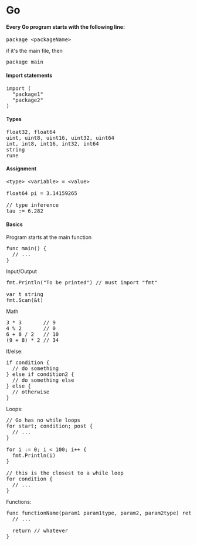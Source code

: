 <h1>Go</h1>

<h4>Every Go program starts with the following line:</h4>

<pre>package &lt;packageName&gt;</pre>

if it's the main file, then

<pre>package main</pre>

<h4>Import statements</h4>

<pre>
import (
  "package1"
  "package2"
)
</pre>

<h4>Types</h4>

<pre>
float32, float64
uint, uint8, uint16, uint32, uint64
int, int8, int16, int32, int64
string
rune
</pre>

<h4>Assignment</h4>

<pre>
&lt;type&gt; &lt;variable&gt; = &lt;value&gt;

float64 pi = 3.14159265

// type inference
tau := 6.282
</pre>

<h4>Basics</h4>

Program starts at the main function

<pre>
func main() {
  // ...
}
</pre>

Input/Output

<pre>
fmt.Println("To be printed") // must import "fmt"

var t string
fmt.Scan(&t)
</pre>

Math 

<pre>
3 * 3       // 9
4 % 2       // 0
6 + 8 / 2   // 10
(9 + 8) * 2 // 34
</pre>

If/else:

<pre>
if condition {
  // do something
} else if condition2 {
  // do something else
} else {
  // otherwise
}
</pre>

Loops:

<pre>
// Go has no while loops
for start; condition; post {
  // ...
}

for i := 0; i < 100; i++ {
  fmt.Println(i)
}

// this is the closest to a while loop
for condition {
  // ...
}
</pre>

Functions:

<pre>
func functionName(param1 param1type, param2, param2type) returnType {
  // ...

  return // whatever
}
</pre>
